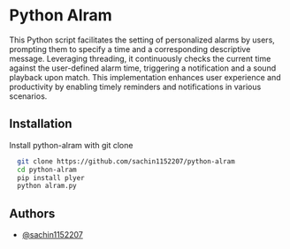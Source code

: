 
# Python Alram

This Python script facilitates the setting of personalized alarms by users, prompting them to specify a time and a corresponding descriptive message. Leveraging threading, it continuously checks the current time against the user-defined alarm time, triggering a notification and a sound playback upon match. This implementation enhances user experience and productivity by enabling timely reminders and notifications in various scenarios.


## Installation

Install python-alram with git clone

```bash
  git clone https://github.com/sachin1152207/python-alram
  cd python-alram
  pip install plyer
  python alram.py
```
## Authors

- [@sachin1152207](https://github.com/sachin1152207/)